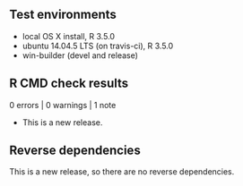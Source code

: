 ## Test environments
* local OS X install, R 3.5.0
* ubuntu 14.04.5 LTS (on travis-ci), R 3.5.0
* win-builder (devel and release)

## R CMD check results

0 errors | 0 warnings | 1 note

* This is a new release.

## Reverse dependencies

This is a new release, so there are no reverse dependencies.
